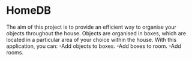 # HomeDB
The aim of this project is to provide an efficient way to organise your objects throughout the house. 
Objects are organised in boxes, which are located in a particular area of your choice within the house.
With this application, you can:
-Add objects to boxes.
-Add boxes to room.
-Add rooms.
